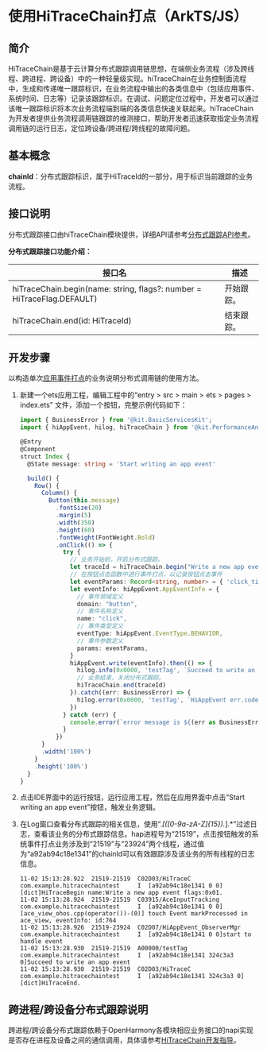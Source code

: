# 使用HiTraceChain打点（ArkTS/JS）

## 简介

HiTraceChain是基于云计算分布式跟踪调用链思想，在端侧业务流程（涉及跨线程、跨进程、跨设备）中的一种轻量级实现。hiTraceChain在业务控制面流程中，生成和传递唯一跟踪标识，在业务流程中输出的各类信息中（包括应用事件、系统时间、日志等）记录该跟踪标识。在调试、问题定位过程中，开发者可以通过该唯一跟踪标识将本次业务流程端到端的各类信息快速关联起来。hiTraceChain为开发者提供业务流程调用链跟踪的维测接口，帮助开发者迅速获取指定业务流程调用链的运行日志，定位跨设备/跨进程/跨线程的故障问题。

## 基本概念

**chainId**：分布式跟踪标识，属于HiTraceId的一部分，用于标识当前跟踪的业务流程。

## 接口说明

分布式跟踪接口由hiTraceChain模块提供，详细API请参考[分布式跟踪API参考](../reference/apis-performance-analysis-kit/js-apis-hitracechain.md)。

**分布式跟踪接口功能介绍：**

| 接口名                                                                   | 描述         |
| ------------------------------------------------------------------------|------------ |
| hiTraceChain.begin(name: string, flags?: number = HiTraceFlag.DEFAULT)   |开始跟踪。   |
| hiTraceChain.end(id: HiTraceId)                                          |结束跟踪。    |

## 开发步骤

以构造单次[应用事件打点](../reference/apis-performance-analysis-kit/js-apis-hiviewdfx-hiappevent.md)的业务说明分布式调用链的使用方法。

1. 新建一个ets应用工程，编辑工程中的“entry > src > main > ets  > pages > index.ets” 文件，添加一个按钮，完整示例代码如下：

    ```ts
    import { BusinessError } from '@kit.BasicServicesKit';
    import { hiAppEvent, hilog, hiTraceChain } from '@kit.PerformanceAnalysisKit';

    @Entry
    @Component
    struct Index {
      @State message: string = 'Start writing an app event'

      build() {
        Row() {
          Column() {
            Button(this.message)
              .fontSize(20)
              .margin(5)
              .width(350)
              .height(60)
              .fontWeight(FontWeight.Bold)
              .onClick(() => {
                try {
                  // 业务开始前，开启分布式跟踪。
                  let traceId = hiTraceChain.begin("Write a new app event", hiTraceChain.HiTraceFlag.INCLUDE_ASYNC)
                  // 在按钮点击函数中进行事件打点，以记录按钮点击事件
                  let eventParams: Record<string, number> = { 'click_time': 100 }
                  let eventInfo: hiAppEvent.AppEventInfo = {
                    // 事件领域定义
                    domain: "button",
                    // 事件名称定义
                    name: "click",
                    // 事件类型定义
                    eventType: hiAppEvent.EventType.BEHAVIOR,
                    // 事件参数定义
                    params: eventParams,
                  }
                  hiAppEvent.write(eventInfo).then(() => {
                    hilog.info(0x0000, 'testTag', `Succeed to write an app event`)
                    // 业务结束，关闭分布式跟踪。
                    hiTraceChain.end(traceId)
                  }).catch((err: BusinessError) => {
                    hilog.error(0x0000, 'testTag', `HiAppEvent err.code: ${err.code}, err.message: ${err.message}`)
                  })
                } catch (err) {
                  console.error(`error message is ${(err as BusinessError).message}`)
                }
              })
          }
          .width('100%')
        }
        .height('100%')
      }
    }
    ```

2. 点击IDE界面中的运行按钮，运行应用工程，然后在应用界面中点击“Start writing an app event”按钮，触发业务逻辑。

3. 在Log窗口查看分布式跟踪的相关信息，使用“.*\[([0-9a-zA-Z]{15}).*].*”过滤日志，查看该业务的分布式跟踪信息。hap进程号为“21519”，点击按钮触发的系统事件打点业务涉及到“21519”与“23924”两个线程，通过值为“a92ab94c18e1341”的chainId可以有效跟踪涉及该业务的所有线程的日志信息。
    ```text
    11-02 15:13:28.922  21519-21519  C02D03/HiTraceC                  com.example.hitracechaintest     I  [a92ab94c18e1341 0 0][dict]HiTraceBegin name:Write a new app event flags:0x01.
    11-02 15:13:28.924  21519-21519  C03915/AceInputTracking          com.example.hitracechaintest     I  [a92ab94c18e1341 0 0][ace_view_ohos.cpp(operator())-(0)] touch Event markProcessed in ace_view, eventInfo: id:764
    11-02 15:13:28.926  21519-23924  C02D07/HiAppEvent_ObserverMgr    com.example.hitracechaintest     I  [a92ab94c18e1341 0 0]start to handle event
    11-02 15:13:28.930  21519-21519  A00000/testTag                   com.example.hitracechaintest     I  [a92ab94c18e1341 324c3a3 0]Succeed to write an app event
    11-02 15:13:28.930  21519-21519  C02D03/HiTraceC                  com.example.hitracechaintest     I  [a92ab94c18e1341 324c3a3 0][dict]HiTraceEnd.
   ```

## 跨进程/跨设备分布式跟踪说明

跨进程/跨设备分布式跟踪依赖于OpenHarmony各模块相应业务接口的napi实现是否存在进程及设备之间的通信调用<!--Del-->，具体请参考<!--Del-->[HiTraceChain开发指导](../../device-dev/subsystems/subsys-dfx-hitracechain.md)<!--DelEnd-->。
